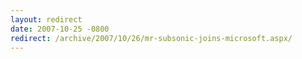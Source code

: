 ```yaml
---
layout: redirect
date: 2007-10-25 -0800
redirect: /archive/2007/10/26/mr-subsonic-joins-microsoft.aspx/
---
```


